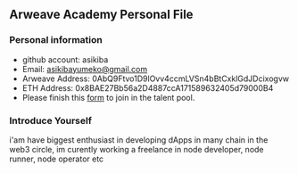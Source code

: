 ## Arweave Academy Personal File

### Personal information

- github account: asikiba
- Email: asikibayumeko@gmail.com
- Arweave Address: 0AbQ9Ftvo1D9lOvv4ccmLVSn4bBtCxklGdJDcixogvw
- ETH Address: 0x8BAE27Bb56a2D4887ccA171589632405d79000B4
- Please finish this [form](https://docs.google.com/forms/d/e/1FAIpQLSfWA5fIIcBgmRppm3jNz5vmf9Mai_QMVil-2pO4r7YKn_Zhtw/viewform?usp=sf_link) to join in the talent pool.

### Introduce Yourself
 i'am have biggest enthusiast in developing dApps in many chain in the web3 circle, im curently working a freelance in node developer, node runner, node operator etc
